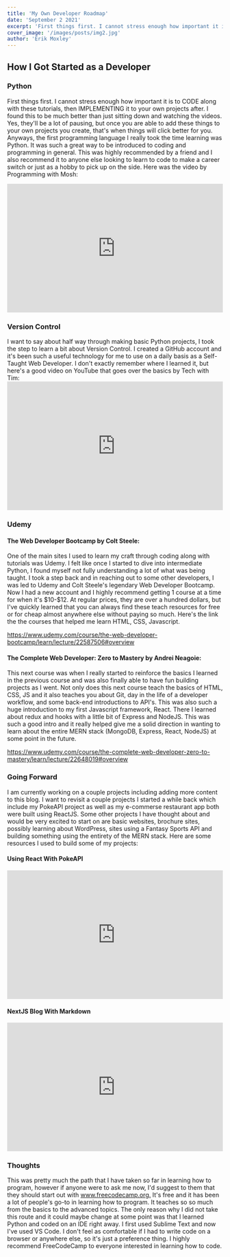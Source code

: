 ```yaml
---
title: 'My Own Developer Roadmap'
date: 'September 2 2021'
excerpt: 'First things first. I cannot stress enough how important it is to CODE along with these tutorials, then implementing it to your own projects after...'
cover_image: '/images/posts/img2.jpg'
author: 'Erik Moxley'
---
```


<h2>How I Got Started as a Developer</h2>
<h3>Python</h3>
<p>First things first. I cannot stress enough how important it is to CODE along with these tutorials, then IMPLEMENTING it to your own projects after. I found this to be much better than just sitting down and watching the videos. Yes, they'll be a lot of pausing, but once you are able to add these things to your own projects you create, that's when things will click better for you. Anyways, the first programming language I really took the time learning was Python. It was such a great way to be introduced to coding and programming in general. This was highly recommended by a friend and I also recommend it to anyone else looking to learn to code to make a career switch or just as a hobby to pick up on the side. Here was the video by Programming with Mosh:</p>

<iframe width="100%" height="300px" src="https://www.youtube.com/embed/_uQrJ0TkZlc" title="YouTube video player" frameborder="0" allow="accelerometer; autoplay; clipboard-write; encrypted-media; gyroscope; picture-in-picture" allowfullscreen></iframe>

<h3>Version Control</h3>
<p>I want to say about half way through making basic Python projects, I took the step to learn a bit about Version Control. I created a GitHub account and it's been such a useful technology for me to use on a daily basis as a Self-Taught Web Developer. I don't exactly remember where I learned it, but here's a good video on YouTube that goes over the basics by Tech with Tim:

<iframe width="100%" height="300px" src="https://www.youtube.com/embed/PWqS4NBhEY8" title="YouTube video player" frameborder="0" allow="accelerometer; autoplay; clipboard-write; encrypted-media; gyroscope; picture-in-picture" allowfullscreen></iframe>

<h3>Udemy</h3>
<h4>The Web Developer Bootcamp by Colt Steele:</h4>
<p>One of the main sites I used to learn my craft through coding along with tutorials was Udemy. I felt like once I started to dive into intermediate Python, I found myself not fully understanding a lot of what was being taught. I took a step back and in reaching out to some other developers, I was led to Udemy and Colt Steele's legendary Web Developer Bootcamp. Now I had a new account and I highly recommend getting 1 course at a time for when it's $10-$12. At regular prices, they are over a hundred dollars, but I've quickly learned that you can always find these teach resources for free or for cheap almost anywhere else without paying so much. Here's the link the the courses that helped me learn HTML, CSS, Javascript.</p>
<p><a href="https://www.udemy.com/course/the-web-developer-bootcamp/learn/lecture/22587506#overview" target="blank">https://www.udemy.com/course/the-web-developer-bootcamp/learn/lecture/22587506#overview</a></p>

<h4>The Complete Web Developer: Zero to Mastery by Andrei Neagoie:</h4>
<p>This next course was when I really started to reinforce the basics I learned in the previous course and was also finally able to have fun building projects as I went. Not only does this next course teach the basics of HTML, CSS, JS and it also teaches you about Git, day in the life of a developer workflow, and some back-end introductions to API's. This was also such a huge introduction to my first Javascript framework, React. There I learned about redux and hooks with a little bit of Express and NodeJS. This was such a good intro and it really helped give me a solid direction in wanting to learn about the entire MERN stack (MongoDB, Express, React, NodeJS) at some point in the future.</p>
<p><a href="https://www.udemy.com/course/the-complete-web-developer-zero-to-mastery/learn/lecture/22648019#overview" target="blank">https://www.udemy.com/course/the-complete-web-developer-zero-to-mastery/learn/lecture/22648019#overview</a></p>


<h3>Going Forward</h3>
<p>
I am currently working on a couple projects including adding more content to this blog. I want to revisit a couple projects I started a while back which include my PokeAPI project as well as my e-commerse restaurant app both were built using ReactJS. Some other projects I have thought about and would be very excited to start on are basic websites, brochure sites, possibly learning about WordPress, sites using a Fantasy Sports API and building something using the entirety of the MERN stack. Here are some resources I used to build some of my projects:
</p>

<h4>Using React With PokeAPI</h4>
<iframe width="100%" height="300px" src="https://www.youtube.com/embed/XehSJF85F38" title="YouTube video player" frameborder="0" allow="accelerometer; autoplay; clipboard-write; encrypted-media; gyroscope; picture-in-picture" allowfullscreen></iframe>

<h4>NextJS Blog With Markdown</h4>
<iframe width="100%" height="300px" src="https://www.youtube.com/embed/MrjeefD8sac" title="YouTube video player" frameborder="0" allow="accelerometer; autoplay; clipboard-write; encrypted-media; gyroscope; picture-in-picture" allowfullscreen></iframe>

<h3>Thoughts</h3>
<p>
This was pretty much the path that I have taken so far in learning how to program, however if anyone were to ask me now, I'd suggest to them that they should start out with <a href="https://www.freecodecamp.org/" target="blank">www.freecodecamp.org.</a> It's free and it has been a lot of people's go-to in learning how to program. It teaches so so much from the basics to the advanced topics. The only reason why I did not take this route and it could maybe change at some point was that I learned Python and coded on an IDE right away. I first used Sublime Text and now I've used VS Code. I don't feel as comfortable if I had to write code on a browser or anywhere else, so it's just a preference thing. I highly recommend FreeCodeCamp to everyone interested in learning how to code.
</p>
